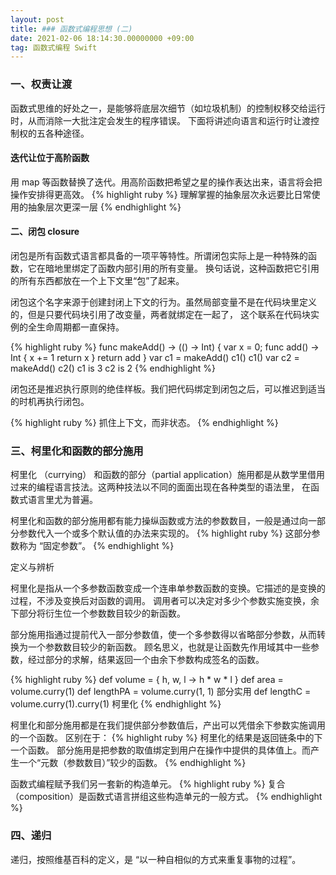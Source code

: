 ```yaml
---
layout: post
title: ### 函数式编程思想 (二)
date: 2021-02-06 18:14:30.00000000 +09:00
tag: 函数式编程 Swift
---
```

### 一、权责让渡
函数式思维的好处之一，是能够将底层次细节（如垃圾机制）的控制权移交给运行时，从而消除一大批注定会发生的程序错误。
下面将讲述向语言和运行时让渡控制权的五各种途径。

#### 迭代让位于高阶函数
用 map 等函数替换了迭代。用高阶函数把希望之星的操作表达出来，语言将会把操作安排得更高效。
{% highlight ruby %}
理解掌握的抽象层次永远要比日常使用的抽象层次更深一层
{% endhighlight %}

#### 二、闭包 closure
闭包是所有函数式语言都具备的一项平等特性。所谓闭包实际上是一种特殊的函数，它在暗地里绑定了函数内部引用的所有变量。
换句话说，这种函数把它引用的所有东西都放在一个上下文里“包”了起来。

闭包这个名字来源于创建封闭上下文的行为。虽然局部变量不是在代码块里定义的，但是只要代码块引用了改变量，两者就绑定在一起了，
这个联系在代码块实例的全生命周期都一直保持。

{% highlight ruby %}
func makeAdd() -> (() -> Int) {
  var x = 0;
    func add() -> Int {
      x += 1
      return x
    }
    return add
}
var c1 = makeAdd()
c1()
c1()
var c2 = makeAdd()
c2()
c1 is 3
c2 is 2
{% endhighlight %}

闭包还是推迟执行原则的绝佳样板。我们把代码绑定到闭包之后，可以推迟到适当的时机再执行闭包。

{% highlight ruby %}
抓住上下文，而非状态。
{% endhighlight %}

### 三、柯里化和函数的部分施用
柯里化 （currying） 和函数的部分（partial application）施用都是从数学里借用过来的编程语言技法。这两种技法以不同的面面出现在各种类型的语法里，
在函数式语言里尤为普遍。

柯里化和函数的部分施用都有能力操纵函数或方法的参数数目，一般是通过向一部分参数代入一个或多个默认值的办法来实现的。
{% highlight ruby %}
这部分参数称为 “固定参数”。
{% endhighlight %}

定义与辨析

柯里化是指从一个多参数函数变成一个连串单参数函数的变换。它描述的是变换的过程，不涉及变换后对函数的调用。
调用者可以决定对多少个参数实施变换，余下部分将衍生位一个参数数目较少的新函数。

部分施用指通过提前代入一部分参数值，使一个多参数得以省略部分参数，从而转换为一个参数数目较少的新函数。
顾名思义，也就是让函数先作用域其中一些参数，经过部分的求解，结果返回一个由余下参数构成签名的函数。

{% highlight ruby %}
def volume = { h, w, l -> h * w * l }
def area = volume.curry(1)
def lengthPA = volume.curry(1, 1)             部分实用
def lengthC = volume.curry(1).curry(1)        柯里化
{% endhighlight %}

柯里化和部分施用都是在我们提供部分参数值后，产出可以凭借余下参数实施调用的一个函数。
区别在于：
{% highlight ruby %}
柯里化的结果是返回链条中的下一个函数。
部分施用是把参数的取值绑定到用户在操作中提供的具体值上。而产生一个“元数（参数数目）”较少的函数。
{% endhighlight %}

函数式编程赋予我们另一套新的构造单元。
{% highlight ruby %}
复合（composition）是函数式语言拼组这些构造单元的一般方式。
{% endhighlight %}

### 四、递归
递归，按照维基百科的定义，是 “以一种自相似的方式来重复事物的过程”。

